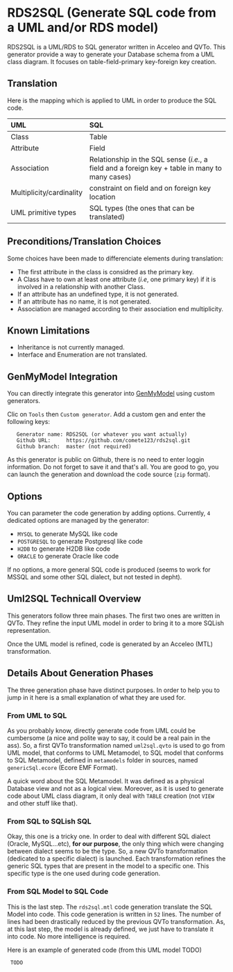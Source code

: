 # RDS2SQL (Generate SQL code from a UML and/or RDS model)

RDS2SQL is a UML/RDS to SQL generator written in Acceleo and QVTo. This generator provide a 
way to generate your Database schema from a UML class diagram. It focuses on table-field-primary key-foreign key
creation.

## Translation 

Here is the mapping which is applied to UML in order to produce the SQL code.

| UML | SQL |
| :-- | :-- |
|Class | Table |
|Attribute | Field |
|Association | Relationship in the SQL sense (*i.e.*, a field and a foreign key + table in many to many cases) |
|Multiplicity/cardinality | constraint on field and on foreign key location |
|UML primitive types | SQL types (the ones that can be translated) |

## Preconditions/Translation Choices

Some choices have been made to differenciate elements during translation:

- The first attribute in the class is considred as the primary key.
- A Class have to own at least one attribute (*i.e*, one primary key) if it is involved in a relationship with
another Class.
- If an attribute has an undefined type, it is not generated.
- If an attribute has no name, it is not generated.
- Association are managed according to their association end multiplicity.

## Known Limitations

- Inheritance is not currently managed.
- Interface and Enumeration are not translated.

## GenMyModel Integration

You can directly integrate this generator into [GenMyModel](http://www.genmymodel.com "GenMyModel Website") using
custom generators. 

Clic on `Tools` then `Custom generator`. Add a custom gen and enter the following keys:

       Generator name: RDS2SQL (or whatever you want actually)
       Github URL:     https://github.com/comete123/rds2sql.git
       Github branch:  master (not required)

As this generator is public on Github, there is no need to enter loggin information. Do not forget to save it and
that's all. You are good to go, you can launch the generation and download the code source (`zip` format).

## Options

You can parameter the code generation by adding options. Currently, `4` dedicated options are managed by the
generator:

- `MYSQL` to generate MySQL like code
- `POSTGRESQL` to generate Postgresql like code
- `H2DB` to generate H2DB like code
- `ORACLE` to generate Oracle like code

If no options, a more general SQL code is produced (seems to work for MSSQL and some other SQL dialect, but not tested in depht).

## Uml2SQL Technicall Overview

This generators follow three main phases. The first two ones are
written in QVTo. They refine the input UML model in order to bring
it to a more SQLish representation.

Once the UML model is refined, code is generated by an Acceleo (MTL)
transformation.

## Details About Generation Phases

The three generation phase have distinct purposes. In order to help
you to jump in it here is a small explanation of what they are used for.

### From UML to SQL

As you probably know, directly generate code from UML could be cumbersome (a nice and polite way to
say, it could be a real pain in the ass). So, a first QVTo transformation named `uml2sql.qvto` is used to go from UML
model, that conforms to UML Metamodel, to SQL model that conforms to SQL Metamodel, defined in `metamodels` 
folder in sources, named `genericSql.ecore` (Ecore EMF Format). 

A quick word about the SQL Metamodel. It was defined as a physical Database view and not as a logical view. Moreover,
as it is used to generate code about UML class diagram, it only deal with `TABLE` creation (not `VIEW` and other stuff
like that).

### From SQL to SQLish SQL

Okay, this one is a tricky one. In order to deal with different SQL dialect (Oracle, MySQL...etc), __for our purpose__, the
only thing which were changing between dialect seems to be the type. So, a new QVTo transformation (dedicated to a 
specific dialect) is launched. Each transformation refines the generic SQL types that are present in the model to a specific
one. This specific type is the one used during code generation.

### From SQL Model to SQL Code

This is the last step. The `rds2sql.mtl` code generation translate the SQL Model into code. This code generation is written
in `52` lines. The number of lines had been drastically reduced by the previous QVTo transformation. As, at this last step,
the model is already defined, we just have to translate it into code. No more intelligence is required.

Here is an example of generated code (from this UML model TODO)
     
     TODO
